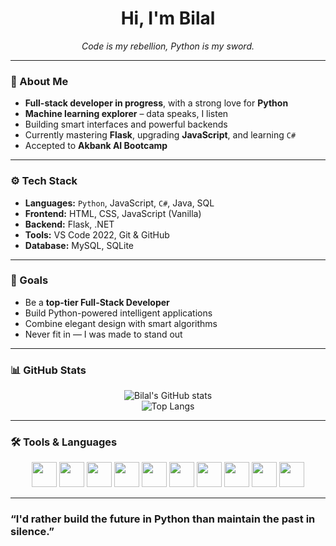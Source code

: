 <h1 align="center">Hi, I'm Bilal</h1>
<p align="center">
  <i>Code is my rebellion, Python is my sword.</i>
</p>

---

### 🧠 About Me

- **Full-stack developer in progress**, with a strong love for **Python**  
- **Machine learning explorer** – data speaks, I listen  
- Building smart interfaces and powerful backends  
- Currently mastering **Flask**, upgrading **JavaScript**, and learning `C#`  
- Accepted to **Akbank AI Bootcamp**

---

### ⚙️ Tech Stack

- **Languages:** `Python`, JavaScript, `C#`, Java, SQL  
- **Frontend:** HTML, CSS, JavaScript (Vanilla)  
- **Backend:** Flask, .NET  
- **Tools:** VS Code 2022, Git & GitHub  
- **Database:** MySQL, SQLite

---

### 🎯 Goals

- Be a **top-tier Full-Stack Developer**  
- Build Python-powered intelligent applications  
- Combine elegant design with smart algorithms  
- Never fit in — I was made to stand out

---

### 📊 GitHub Stats

<p align="center">
  <img src="https://github-readme-stats.vercel.app/api?username=bilallusl13&show_icons=true&theme=radical" alt="Bilal's GitHub stats" />
  <br>
  <img src="https://github-readme-stats.vercel.app/api/top-langs/?username=bilallusl13&layout=compact&theme=radical" alt="Top Langs" />
</p>

---

### 🛠️ Tools & Languages

<p align="center">
  <img src="https://cdn.jsdelivr.net/gh/devicons/devicon/icons/python/python-original.svg" width="40" />
  <img src="https://cdn.jsdelivr.net/gh/devicons/devicon/icons/javascript/javascript-original.svg" width="40" />
  <img src="https://cdn.jsdelivr.net/gh/devicons/devicon/icons/csharp/csharp-original.svg" width="40" />
  <img src="https://cdn.jsdelivr.net/gh/devicons/devicon/icons/java/java-original.svg" width="40" />
  <img src="https://cdn.jsdelivr.net/gh/devicons/devicon/icons/html5/html5-original.svg" width="40" />
  <img src="https://cdn.jsdelivr.net/gh/devicons/devicon/icons/css3/css3-original.svg" width="40" />
  <img src="https://cdn.jsdelivr.net/gh/devicons/devicon/icons/flask/flask-original.svg" width="40" />
  <img src="https://cdn.jsdelivr.net/gh/devicons/devicon/icons/git/git-original.svg" width="40" />
  <img src="https://cdn.jsdelivr.net/gh/devicons/devicon/icons/mysql/mysql-original.svg" width="40" />
  <img src="https://cdn.jsdelivr.net/gh/devicons/devicon/icons/vscode/vscode-original.svg" width="40" />
</p>

---

### “I'd rather build the future in Python than maintain the past in silence.”
